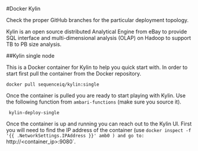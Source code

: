 #Docker Kylin

Check the proper GitHub branches for the particular deployment topology.


Kylin is an open source distributed Analytical Engine from eBay to provide SQL interface and multi-dimensional analysis (OLAP) on Hadoop to support TB to PB size analysis.

##Kylin single node

This is a Docker container for Kylin to help you quick start with. In order to start first pull the container from the Docker repository.

```
docker pull sequenceiq/kylin:single
```

Once the container is pulled you are ready to start playing with Kylin. Use the following function from `ambari-functions` (make sure you source it). 

```
 kylin-deploy-single 
```

Once the container is up and running you can reach out to the Kylin UI. First you will need to find the IP address of the container (use `docker inspect -f '{{ .NetworkSettings.IPAddress }}' amb0 ) and go to: `http://<container_ip>:9080`.
